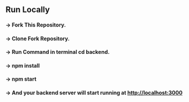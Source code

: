 ## Run Locally


#### -> Fork This Repository.
#### -> Clone Fork Repository.
#### -> Run Command in terminal cd backend.
#### -> npm install
#### -> npm start
#### -> And your backend server will start running at [http://localhost:3000](http://localhost:3000)
